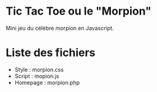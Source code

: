# Tic Tac Toe ou le "Morpion"

Mini jeu du célèbre morpion en Javascript.

Liste des fichiers
=
- Style     : morpion.css
- Script    : mopion.js
- Homepage  : morpion.php
